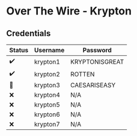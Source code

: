 # Over The Wire - Krypton

## Credentials

| Status | Username | Password |
|--------|----------|----------|
| ✔️ | krypton1 | KRYPTONISGREAT |
| ✔️ | krypton2 | ROTTEN |
| 🚧 | krypton3 | CAESARISEASY |
| ❌ | krypton4 | N/A |
| ❌ | krypton5 | N/A |
| ❌ | krypton6 | N/A |
| ❌ | krypton7 | N/A |
